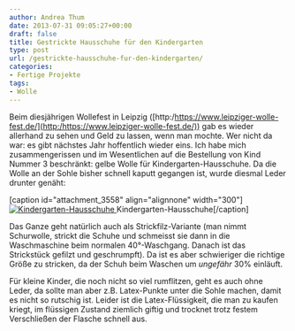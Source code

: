 ```yaml
---
author: Andrea Thum
date: 2013-07-31 09:05:27+00:00
draft: false
title: Gestrickte Hausschuhe für den Kindergarten
type: post
url: /gestrickte-hausschuhe-fur-den-kindergarten/
categories:
- Fertige Projekte
tags:
- Wolle
---
```


Beim diesjährigen Wollefest in Leipzig ([http:/https://www.leipziger-wolle-fest.de/](http:/https://www.leipziger-wolle-fest.de/)) gab es wieder allerhand zu sehen und Geld zu lassen, wenn man mochte. Wer nicht da war: es gibt nächstes Jahr hoffentlich wieder eins. Ich habe mich zusammengerissen und im Wesentlichen auf die Bestellung von Kind Nummer 3 beschränkt: gelbe Wolle für Kindergarten-Hausschuhe. Da die Wolle an der Sohle bisher schnell kaputt gegangen ist, wurde diesmal Leder drunter genäht:

<!-- more -->

[caption id="attachment_3558" align="alignnone" width="300"][![Kindergarten-Hausschuhe](https://eigenbaukombinat.de/wp-content/uploads/2013/06/IMG_69222-300x225.jpg)
](https://eigenbaukombinat.de/wp-content/uploads/2013/06/IMG_69222.jpg) Kindergarten-Hausschuhe[/caption]

Das Ganze geht natürlich auch als Strickfilz-Variante (man nimmt Schurwolle, strickt die Schuhe und schmeisst sie dann in die Waschmaschine beim normalen 40°-Waschgang. Danach ist das Strickstück gefilzt und geschrumpft). Da ist es aber schwieriger die richtige Größe zu stricken, da der Schuh beim Waschen um _ungefähr_ 30% einläuft.

Für kleine Kinder, die noch nicht so viel rumflitzen, geht es auch ohne Leder, da sollte man aber z.B. Latex-Punkte unter die Sohle machen, damit es nicht so rutschig ist. Leider ist die Latex-Flüssigkeit, die man zu kaufen kriegt, im flüssigen Zustand ziemlich giftig und trocknet trotz festem Verschließen der Flasche schnell aus.
